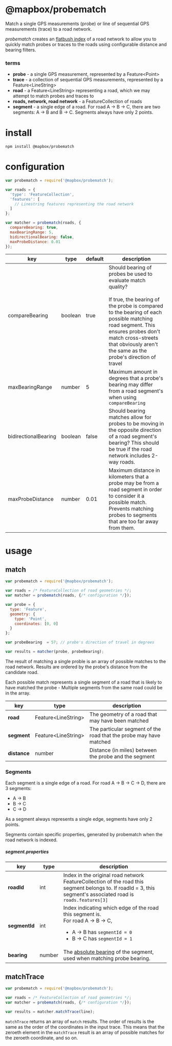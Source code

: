 # @mapbox/probematch

Match a single GPS measurements (probe) or line of sequential GPS measurements (trace) to a road network.

*probematch* creates an [flatbush index](https://github.com/mourner/flatbush) of a road network to allow you to quickly match probes or traces to the roads using configurable distance and bearing filters.

### terms

- **probe** - a single GPS measurement, represented by a Feature&lt;Point&gt;
- **trace** - a collection of sequential GPS measurements, represented by a Feature&lt;LineString&gt;
- **road** - a Feature&lt;LineString&gt; representing a road, which we may attempt to match probes and traces to
- **roads, network, road network** - a FeatureCollection of roads
- **segment** - a single edge of a road. For road A -> B -> C, there are two segments: A -> B and B -> C. Segments always have only 2 points.

# install

`npm install @mapbox/probematch`

# configuration

```js
var probematch = require('@mapbox/probematch');

var roads = {
  'type': 'FeatureCollection',
  'features': [
    // Linestring features representing the road network
  ]
};

var matcher = probematch(roads, {
  compareBearing: true,
  maxBearingRange: 5,
  bidirectionalBearing: false,
  maxProbeDistance: 0.01
});
```

key | type | default | description
--- | --- | --- | ---
compareBearing | boolean | true | Should bearing of probes be used to evaluate match quality? <br /><br />If true, the bearing of the probe is compared to the bearing of each possible matching road segment. This ensures probes don't match cross-streets that obviously aren't the same as the probe's direction of travel
maxBearingRange | number | 5 | Maximum amount in degrees that a probe's bearing may differ from a road segment's when using `compareBearing`
bidirectionalBearing | boolean | false | Should bearing matches allow for probes to be moving in the opposite direction of a road segment's bearing? This should be true if the road network includes 2-way roads.
maxProbeDistance | number | 0.01 | Maximum distance in kilometers that a probe may be from a road segment in order to consider it a possible match. Prevents matching probes to segments that are too far away from them.




# usage
## match

```js
var probematch = require('@mapbox/probematch');

var roads = /* FeatureCollection of road geometries */;
var matcher = probematch(roads, {/* configuration */});

var probe = {
  type: 'Feature',
  geometry: {
    type: 'Point',
    coordinates: [0, 0]
  }
};

var probeBearing  = 57; // probe's direction of travel in degrees

var results = matcher(probe, probeBearing);
```

The result of matching a single proble is an array of possible matches to the road network. Results are ordered by the probe's distance from the candidate road.

Each possible match represents a single segment of a road that is likely to have matched the probe - Multiple segments from the same road could be in the array.

key | type | description
--- | --- | ---
**road** | Feature&lt;LineString&gt; | The geometry of a road that may have been matched
**segment** | Feature&lt;LineString&gt; | The particular segment of the road that the probe may have matched
**distance** | number | Distance (in miles) between the probe and the segment

### Segments

Each segment is a single edge of a road. For road A -> B -> C -> D, there are 3 segments:

- A -> B
- B -> C
- C -> D

As a segment always represents a single edge, segments have only 2 points.

Segments contain specific properties, generated by probematch when the road network is indexed.

##### segment.properties

key | type | description
--- | --- | ---
**roadId** | int | Index in the original road network FeatureCollection of the road this segment belongs to. If roadId = 3, this segment's associated road is `roads.features[3]`
**segmentId** | int | Index indicating which edge of the road this segment is. <br />For road A -> B -> C, <ul><li>A -> B has `segmentId = 0`</li><li>B -> C has `segmentId = 1`</li></ul>
**bearing** | number | The [absolute bearing](https://en.wikipedia.org/wiki/Absolute_bearing) of the segment, used when matching probe bearing.


## matchTrace


```js
var probematch = require('@mapbox/probematch');

var roads = /* FeatureCollection of road geometries */;
var matcher = probematch(roads, {/* configuration */});

var results = matcher.matchTrace(line);
```

`matchTrace` returns an array of `match` results. The order of results is the same as the order of the coordinates in the input trace. This means that the zeroeth element in the `matchTrace` result is an array of possible matches for the zeroeth coordinate, and so on.
